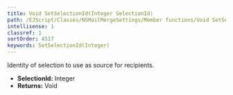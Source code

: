 ```yaml
---
title: Void SetSelectionId(Integer SelectionId)
path: /EJScript/Classes/NSMailMergeSettings/Member functions/Void SetSelectionId(Integer p_0)
intellisense: 1
classref: 1
sortOrder: 4517
keywords: SetSelectionId(Integer)
---
```



Identity of selection to use as source for recipients.



* **SelectionId:** Integer
* **Returns:** Void


